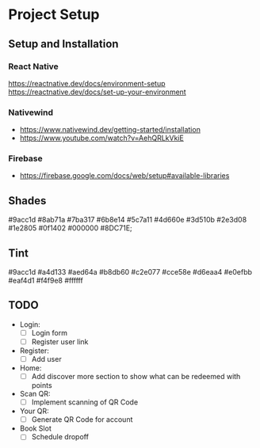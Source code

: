 # Project Setup

## Setup and Installation

### React Native

https://reactnative.dev/docs/environment-setup
https://reactnative.dev/docs/set-up-your-environment

### Nativewind

- https://www.nativewind.dev/getting-started/installation
- https://www.youtube.com/watch?v=AehQRLkVkiE

### Firebase

- https://firebase.google.com/docs/web/setup#available-libraries

## Shades

#9acc1d
#8ab71a
#7ba317
#6b8e14
#5c7a11
#4d660e
#3d510b
#2e3d08
#1e2805
#0f1402
#000000
#8DC71E;

## Tint

#9acc1d
#a4d133
#aed64a
#b8db60
#c2e077
#cce58e
#d6eaa4
#e0efbb
#eaf4d1
#f4f9e8
#ffffff

## TODO

- Login:
  - [ ] Login form
  - [ ] Register user link
- Register:
  - [ ] Add user
- Home:
  - [ ] Add discover more section to show what can be redeemed with points
- Scan QR:
  - [ ] Implement scanning of QR Code
- Your QR:
  - [ ] Generate QR Code for account
- Book Slot
  - [ ] Schedule dropoff
